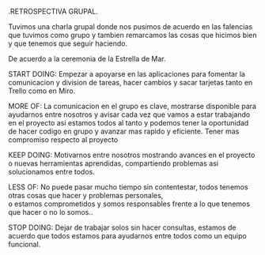 .RETROSPECTIVA GRUPAL.

Tuvimos una charla grupal donde nos pusimos de acuerdo en las falencias que tuvimos como grupo
y tambien remarcamos las cosas que hicimos bien y que tenemos que seguir haciendo.

De acuerdo a la ceremonia de la Estrella de Mar.

START DOING:
Empezar a apoyarse en las aplicaciones para fomentar la comunicacion y division de tareas, hacer cambios
y sacar tarjetas tanto en Trello como en Miro. 

MORE OF:
La comunicacion en el grupo es clave, mostrarse disponible para ayudarnos entre nosotros y avisar
cada vez que vamos a estar trabajando en el proyecto asi estamos todos al tanto y podemos tener la 
oportunidad de hacer codigo en grupo  y avanzar mas rapido y eficiente.
Tener mas compromiso respecto al proyecto

KEEP DOING:
Motivarnos entre nosotros mostrando avances en el proyecto o nuevas herramientas aprendidas, compartiendo
problemas asi solucionamos entre todos.

LESS OF:
No puede pasar mucho tiempo sin contentestar, todos tenemos otras cosas que hacer y problemas personales,  
o estamos comprometidos y somos responsables frente a lo que tenemos que hacer o no lo somos..

STOP DOING:
Dejar de trabajar solos sin hacer consultas, estamos de acuerdo que todos estamos para ayudarnos entre todos
como un equipo funcional.